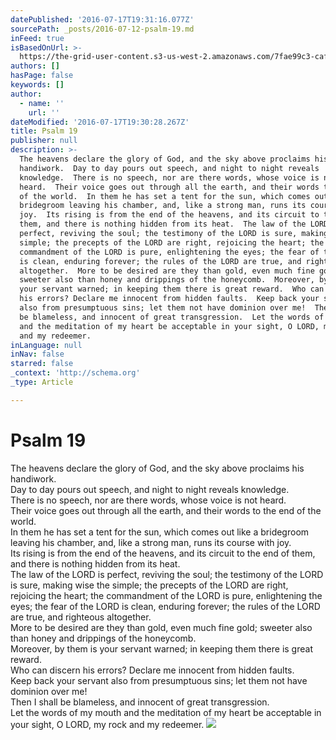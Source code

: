 ```yaml
---
datePublished: '2016-07-17T19:31:16.077Z'
sourcePath: _posts/2016-07-12-psalm-19.md
inFeed: true
isBasedOnUrl: >-
  https://the-grid-user-content.s3-us-west-2.amazonaws.com/7fae99c3-caf2-408b-b572-2581b16779f6.jpg
authors: []
hasPage: false
keywords: []
author:
  - name: ''
    url: ''
dateModified: '2016-07-17T19:30:28.267Z'
title: Psalm 19
publisher: null
description: >-
  The heavens declare the glory of God, and the sky above proclaims his
  handiwork.  Day to day pours out speech, and night to night reveals
  knowledge.  There is no speech, nor are there words, whose voice is not
  heard.  Their voice goes out through all the earth, and their words to the end
  of the world.  In them he has set a tent for the sun, which comes out like a
  bridegroom leaving his chamber, and, like a strong man, runs its course with
  joy.  Its rising is from the end of the heavens, and its circuit to the end of
  them, and there is nothing hidden from its heat.  The law of the LORD is
  perfect, reviving the soul; the testimony of the LORD is sure, making wise the
  simple; the precepts of the LORD are right, rejoicing the heart; the
  commandment of the LORD is pure, enlightening the eyes; the fear of the LORD
  is clean, enduring forever; the rules of the LORD are true, and righteous
  altogether.  More to be desired are they than gold, even much fine gold;
  sweeter also than honey and drippings of the honeycomb.  Moreover, by them is
  your servant warned; in keeping them there is great reward.  Who can discern
  his errors? Declare me innocent from hidden faults.  Keep back your servant
  also from presumptuous sins; let them not have dominion over me!  Then I shall
  be blameless, and innocent of great transgression.  Let the words of my mouth
  and the meditation of my heart be acceptable in your sight, O LORD, my rock
  and my redeemer.
inLanguage: null
inNav: false
starred: false
_context: 'http://schema.org'
_type: Article

---
```

# Psalm 19

The heavens declare the glory of God, and the sky above proclaims his handiwork.   
Day to day pours out speech, and night to night reveals knowledge.   
There is no speech, nor are there words, whose voice is not heard.   
Their voice goes out through all the earth, and their words to the end of the world.   
In them he has set a tent for the sun, which comes out like a bridegroom leaving his chamber, and, like a strong man, runs its course with joy.   
Its rising is from the end of the heavens, and its circuit to the end of them, and there is nothing hidden from its heat.   
The law of the LORD is perfect, reviving the soul; the testimony of the LORD is sure, making wise the simple; the precepts of the LORD are right, rejoicing the heart; the commandment of the LORD is pure, enlightening the eyes; the fear of the LORD is clean, enduring forever; the rules of the LORD are true, and righteous altogether.   
More to be desired are they than gold, even much fine gold; sweeter also than honey and drippings of the honeycomb.   
Moreover, by them is your servant warned; in keeping them there is great reward.   
Who can discern his errors? Declare me innocent from hidden faults.   
Keep back your servant also from presumptuous sins; let them not have dominion over me!   
Then I shall be blameless, and innocent of great transgression.   
Let the words of my mouth and the meditation of my heart be acceptable in your sight, O LORD, my rock and my redeemer.
![](https://the-grid-user-content.s3-us-west-2.amazonaws.com/7fae99c3-caf2-408b-b572-2581b16779f6.jpg)